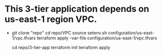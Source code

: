 # This 3-tier application depends on us-east-1 region VPC. 
* git clone "repo" 
  cd repo/VPC
  source setenv.sh configuration/us-east-1/vpc.tfvars
  terraform apply -var-file configuration/us-east-1/vpc.tfvars

  
  cd repo/3-tier-app
  terraform init 
  terraform apply